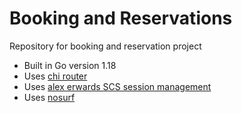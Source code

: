 # Booking and Reservations

Repository for booking and reservation project

- Built in Go version 1.18
- Uses [chi router](https://github.com/go-chi/chi)
- Uses [alex erwards SCS session management](https://github.com/alexedwards/scs)
- Uses [nosurf](http://github.com/justinas/nosurf )